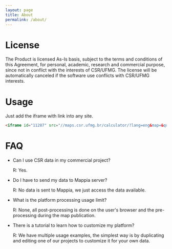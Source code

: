 ```yaml
---
layout: page
title: About
permalink: /about/
---
```


# License

The Product is licensed As-Is basis, subject to the terms and conditions of this Agreement, for personal, academic, research and commercial purpose, since not in conflict with the interests of CSR/UFMG. The license will be automatically canceled if the software use conflicts with CSR/UFMG interests.

# Usage

Just add the iframe with link into any site.

```HTML
<iframe id="11287" src="//maps.csr.ufmg.br/calculator/?lang=eng&map=&queryid=19&visiblelayers=custom" width="100%" height="600"></iframe>
```

# FAQ

- Can I use CSR data in my commercial project?

   R: Yes.

- Do I have to send my data to Mappia server?
 
   R: No data is sent to Mappia, we just access the data available.

- What is the platform processing usage limit?
 
   R: None, all post-processing is done on the user's browser and the pre-processing during the map publication.

- There is a tutorial to learn how to customize my platform?
 
   R: We have multiple usage examples, the simplest way is by duplicating and editing one of our projects to customize it for your own data.
